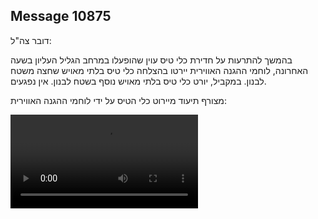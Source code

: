 ## Message 10875

דובר צה"ל:

בהמשך להתרעות על חדירת כלי טיס עוין שהופעלו במרחב הגליל העליון בשעה האחרונה, לוחמי ההגנה האווירית יירטו בהצלחה כלי טיס בלתי מאויש שחצה משטח לבנון.
במקביל, יורט כלי טיס בלתי מאויש נוסף בשטח לבנון. אין נפגעים.

מצורף תיעוד מיירוט כלי הטיס על ידי לוחמי ההגנה האווירית:

![Video](./10875/10875_media.mp4)
